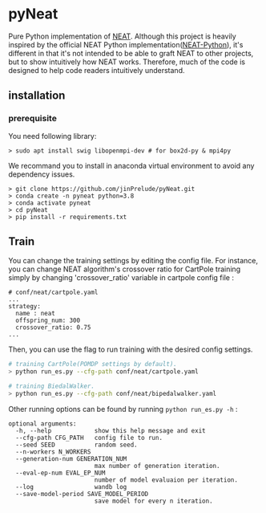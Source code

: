 # pyNeat
Pure Python implementation of [NEAT](http://nn.cs.utexas.edu/keyword?stanley:ec02). 
Although this project is heavily inspired by the official NEAT Python implementation([NEAT-Python](https://github.com/CodeReclaimers/neat-python)), it's different in that it's not intended to be able to graft NEAT to other projects, but to show intuitively how NEAT works. Therefore, much of the code is designed to help code readers intuitively understand.

## installation
### prerequisite
You need following library:
```
> sudo apt install swig libopenmpi-dev # for box2d-py & mpi4py
```
We recommand you to install in anaconda virtual environment to avoid any dependency issues.
```
> git clone https://github.com/jinPrelude/pyNeat.git
> conda create -n pyneat python=3.8
> conda activate pyneat
> cd pyNeat
> pip install -r requirements.txt
```

## Train
You can change the training settings by editing the config file. For instance, you can change NEAT algorithm's crossover ratio for CartPole training simply by changing 'crossover_ratio' variable in cartpole config file :
```
# conf/neat/cartpole.yaml
...
strategy:
  name : neat
  offspring_num: 300
  crossover_ratio: 0.75
...
```
Then, you can use the flag to run training with the desired config settings.
```bash
# training CartPole(POMDP settings by default).
> python run_es.py --cfg-path conf/neat/cartpole.yaml

# training BiedalWalker.
> python run_es.py --cfg-path conf/neat/bipedalwalker.yaml
```
Other running options can be found by running `python run_es.py -h` :
```
optional arguments:
  -h, --help            show this help message and exit
  --cfg-path CFG_PATH   config file to run.
  --seed SEED           random seed.
  --n-workers N_WORKERS
  --generation-num GENERATION_NUM
                        max number of generation iteration.
  --eval-ep-num EVAL_EP_NUM
                        number of model evaluaion per iteration.
  --log                 wandb log
  --save-model-period SAVE_MODEL_PERIOD
                        save model for every n iteration.
```